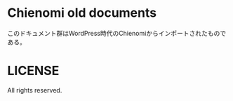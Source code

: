 # Chienomi old documents

このドキュメント群はWordPress時代のChienomiからインポートされたものである。

# LICENSE

All rights reserved.
